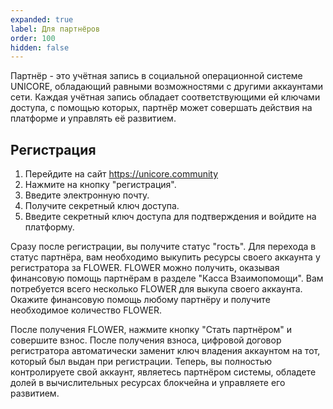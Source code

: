 ```yaml
---
expanded: true
label: Для партнёров
order: 100
hidden: false
---
```

Партнёр - это учётная запись в социальной операционной системе UNICORE, обладающий равными возможностями с другими аккаунтами сети. Каждая учётная запись обладает соответствующими ей ключами доступа, с помощью которых, партнёр может совершать действия на платформе и управлять её развитием.

## Регистрация
1. Перейдите на сайт https://unicore.community 
2. Нажмите на кнопку "регистрация".
3. Введите электронную почту.
4. Получите секретный ключ доступа.
5. Введите секретный ключ доступа для подтверждения и войдите на платформу.

Сразу после регистрации, вы получите статус "гость". Для перехода в статус партнёра, вам необходимо выкупить ресурсы своего аккаунта у регистратора за FLOWER. FLOWER можно получить, оказывая финансовую помощь партнёрам в разделе "Касса Взаимопомощи". Вам потребуется всего несколько FLOWER для выкупа своего аккаунта. Окажите финансовую помощь любому партнёру и получите необходимое количество FLOWER. 

После получения FLOWER, нажмите кнопку "Стать партнёром" и совершите взнос. После получения взноса, цифровой договор регистратора автоматически заменит ключ владения аккаунтом на тот, который был выдан при регистрации. Теперь, вы полностью контролируете свой аккаунт, являетесь партнёром системы, обладете долей в вычислительных ресурсах блокчейна и управляете его развитием.

